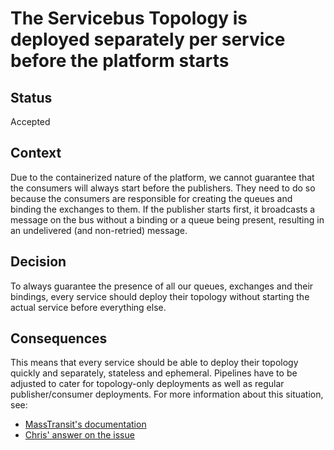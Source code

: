 # The Servicebus Topology is deployed separately per service before the platform starts

## Status

Accepted

## Context

Due to the containerized nature of the platform, we cannot guarantee that the consumers will always start before the publishers.
They need to do so because the consumers are responsible for creating the queues and binding the exchanges to them.
If the publisher starts first, it broadcasts a message on the bus without a binding or a queue being present, resulting in an undelivered (and non-retried) message.

## Decision

To always guarantee the presence of all our queues, exchanges and their bindings, every service should deploy their topology without starting the actual service before everything else.

## Consequences

This means that every service should be able to deploy their topology quickly and separately, stateless and ephemeral.
Pipelines have to be adjusted to cater for topology-only deployments as well as regular publisher/consumer deployments.
For more information about this situation, see:
* [MassTransit's documentation](https://masstransit.io/documentation/configuration/topology/deploy)
* [Chris' answer on the issue](https://stackoverflow.com/a/70427605/1784012)